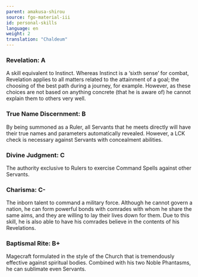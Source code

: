 ```yaml
---
parent: amakusa-shirou
source: fgo-material-iii
id: personal-skills
language: en
weight: 2
translation: "Chaldeum"
---
```


### Revelation: A

A skill equivalent to Instinct. Whereas Instinct is a ‘sixth sense’ for combat, Revelation applies to all matters related to the attainment of a goal; the choosing of the best path during a journey, for example. However, as these choices are not based on anything concrete (that he is aware of) he cannot explain them to others very well.

### True Name Discernment: B

By being summoned as a Ruler, all Servants that he meets directly will have their true names and parameters automatically revealed. However, a LCK check is necessary against Servants with concealment abilities.

### Divine Judgment: C

The authority exclusive to Rulers to exercise Command Spells against other Servants.

### Charisma: C-

The inborn talent to command a military force. Although he cannot govern a nation, he can form powerful bonds with comrades with whom he share the same aims, and they are willing to lay their lives down for them. Due to this skill, he is also able to have his comrades believe in the contents of his Revelations.

### Baptismal Rite: B+

Magecraft formulated in the style of the Church that is tremendously effective against spiritual bodies. Combined with his two Noble Phantasms, he can sublimate even Servants.
